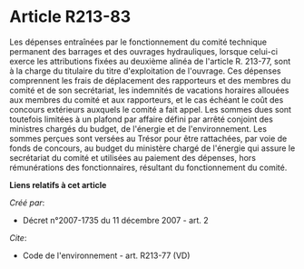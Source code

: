 # Article R213-83

Les dépenses entraînées par le fonctionnement du comité technique permanent des barrages et des ouvrages hydrauliques,
lorsque celui-ci exerce les attributions fixées au deuxième alinéa de l'article R. 213-77, sont à la charge du titulaire du
titre d'exploitation de l'ouvrage. Ces dépenses comprennent les frais de déplacement des rapporteurs et des membres du comité
et de son secrétariat, les indemnités de vacations horaires allouées aux membres du comité et aux rapporteurs, et le cas
échéant le coût des concours extérieurs auxquels le comité a fait appel. Les sommes dues sont toutefois limitées à un plafond
par affaire défini par arrêté conjoint des ministres chargés du budget, de l'énergie et de l'environnement. Les sommes
perçues sont versées au Trésor pour être rattachées, par voie de fonds de concours, au budget du ministère chargé de
l'énergie qui assure le secrétariat du comité et utilisées au paiement des dépenses, hors rémunérations des fonctionnaires,
résultant du fonctionnement du comité.

**Liens relatifs à cet article**

_Créé par_:

  - Décret n°2007-1735 du 11 décembre 2007 - art. 2

_Cite_:

  - Code de l'environnement - art. R213-77 (VD)
